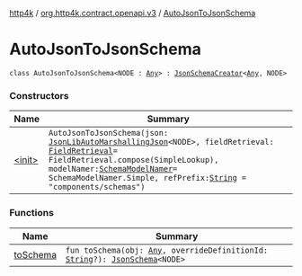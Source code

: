 [http4k](../../index.md) / [org.http4k.contract.openapi.v3](../index.md) / [AutoJsonToJsonSchema](./index.md)

# AutoJsonToJsonSchema

`class AutoJsonToJsonSchema<NODE : `[`Any`](https://kotlinlang.org/api/latest/jvm/stdlib/kotlin/-any/index.html)`> : `[`JsonSchemaCreator`](../../org.http4k.util/-json-schema-creator/index.md)`<`[`Any`](https://kotlinlang.org/api/latest/jvm/stdlib/kotlin/-any/index.html)`, NODE>`

### Constructors

| Name | Summary |
|---|---|
| [&lt;init&gt;](-init-.md) | `AutoJsonToJsonSchema(json: `[`JsonLibAutoMarshallingJson`](../../org.http4k.format/-json-lib-auto-marshalling-json/index.md)`<NODE>, fieldRetrieval: `[`FieldRetrieval`](../-field-retrieval/index.md)` = FieldRetrieval.compose(SimpleLookup), modelNamer: `[`SchemaModelNamer`](../-schema-model-namer/index.md)` = SchemaModelNamer.Simple, refPrefix: `[`String`](https://kotlinlang.org/api/latest/jvm/stdlib/kotlin/-string/index.html)` = "components/schemas")` |

### Functions

| Name | Summary |
|---|---|
| [toSchema](to-schema.md) | `fun toSchema(obj: `[`Any`](https://kotlinlang.org/api/latest/jvm/stdlib/kotlin/-any/index.html)`, overrideDefinitionId: `[`String`](https://kotlinlang.org/api/latest/jvm/stdlib/kotlin/-string/index.html)`?): `[`JsonSchema`](../../org.http4k.util/-json-schema/index.md)`<NODE>` |

